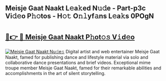 ## Meisje Gaat Naakt L𝚎a𝚔ed N𝚞𝚍e - Part-p3c Vi𝚍𝚎o P𝚑𝚘tos - H𝚘𝚝 O𝚗𝚕yf𝚊ns L𝚎a𝚔s 0POgN

# <h2><a href="http://kfcfn2.oniu.top/?m=Meisje+Gaat+Naakt">🔗👉 🔴 Meisje Gaat Naakt P𝚑ot𝚘𝚜 V𝚒d𝚎o</a></h2>

[![Meisje Gaat Naakt Nu𝚍e𝚜](https://i.imgur.com/0qMVB7G.gif)](http://kfcfn2.oniu.top/?m=Meisje+Gaat+Naakt)
Digital artist and web entertainer Meisje Gaat Naakt, famed for publishing dance and lifestyle material via solo and collaborative dance presentations and brief videos. Exceptional mime troupe member Meisje Gaat Naakt, famed for their remarkable abilities and accomplishments in the art of silent storytelling.  
